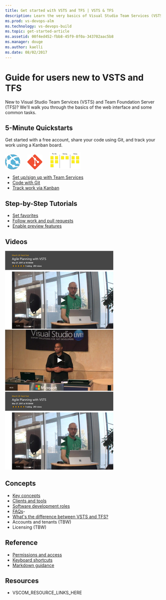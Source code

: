```yaml
---
title: Get started with VSTS and TFS | VSTS & TFS    
description: Learn the very basics of Visual Studio Team Services (VSTS) and Team Foundation Server (TFS).  
ms.prod: vs-devops-alm
ms.technology: vs-devops-build
ms.topic: get-started-article  
ms.assetid: 00f4ed452-fbb8-45f9-8f0a-343702aac5b8  
ms.manager: douge
ms.author: kaelli
ms.date: 08/02/2017
---
```


# Guide for users new to VSTS and TFS

New to Visual Studio Team Services (VSTS) and Team Foundation Server (TFS)? We'll walk you through the basics of the web interface and some common tasks.  

<!---
## Overview
[What is VSTS?](what-is-vsts.md)
[What is TFS?](what-is-tfs.md)
[Overview of services](../services.md)
-->


## 5-Minute Quickstarts

Get started with a free account, share your code using Git, and track your work using a Kanban board.  

![Learn the UI](_img/placeholder-web-app.png)&nbsp;&nbsp;&nbsp;&nbsp;&nbsp;&nbsp;![Create a repo](_img/placeholder-git-repo.png)&nbsp;&nbsp;&nbsp;&nbsp;&nbsp;&nbsp;![Create a Kanban](_img/placeholder-kanban.png)   

- [Set up/sign up with Team Services](/vsts/accounts/team-services/sign-up-for-visual-studio-team-services?toc=/vsts/user-guide/toc.json&bc=/vsts/breadcrumb/toc.json)  
- [Code with Git](/vsts/git/create-new-repo?toc=/vsts/user-guide/toc.json&bc=/vsts/breadcrumb/toc.json)
- [Track work via Kanban](/vsts/work/kanban/kanban-quickstart?toc=/vsts/user-guide/toc.json&bc=/vsts/breadcrumb/toc.json)



## Step-by-Step Tutorials  

- [Set favorites](/vsts/collaborate/set-favorites?toc=/vsts/user-guide/toc.json) 
- [Follow work and pull requests](/vsts/collaborate/follow-work-items?toc=/vsts/user-guide/toc.json)  
- [Enable preview features](/vsts/collaborate/preview-features?toc=/vsts/user-guide/toc.json)  
 

## Videos

[![Guided tour of the VSTS user interface](_img/index/agile-planning-video-image.png)](https://channel9.msdn.com/Events/build-release/2017/P4105/player)   [![Build a backlog and track your work](_img/index/zero-to-devops-video-image.png)](#)   [![Create a Git repo for code sharing](_img/index/agile-planning-video-image.png)](https://channel9.msdn.com/Events/Connect/2016/204/player)

## Concepts  

- [Key concepts](../concepts.md)    
- [Clients and tools](../tools.md)     
- [Software development roles](../roles.md)   
- [FAQs](../faqs.md)- 
- [What's the difference between VSTS and TFS?](../about-vsts-tfs.md)  
- Accounts and tenants (TBW)  
- Licensing (TBW) 

## Reference
- [Permissions and access](/vsts/setup-admin/permissions-access?toc=/vsts/user-guide/toc.json)      
- [Keyboard shortcuts](/vsts/reference/keyboard-shortcuts?toc=/vsts/user-guide/toc.json)
- [Markdown guidance](/vsts/reference/markdown-guidance?toc=/vsts/user-guide/toc.json)


## Resources

- VSCOM_RESOURCE_LINKS_HERE